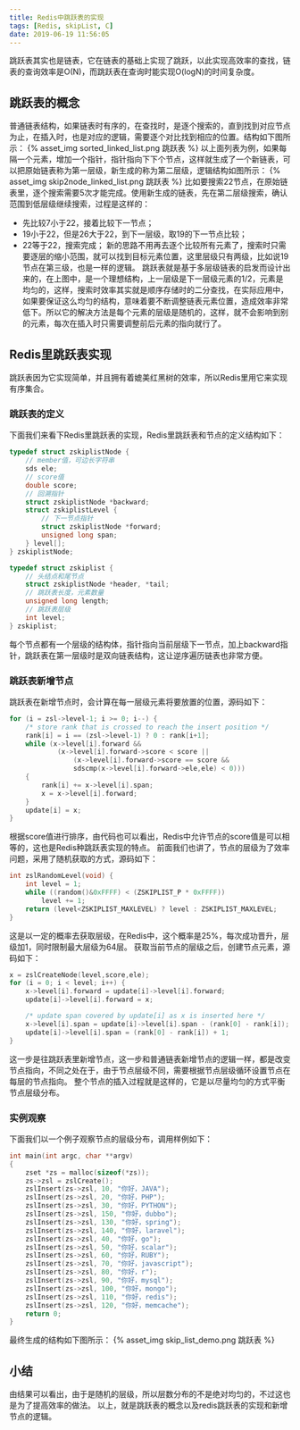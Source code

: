 ```yaml
---
title: Redis中跳跃表的实现
tags: [Redis, skipList, C]
date: 2019-06-19 11:56:05
---
```

跳跃表其实也是链表，它在链表的基础上实现了跳跃，以此实现高效率的查找，链表的查询效率是O(N)，而跳跃表在查询时能实现O(logN)的时间复杂度。
## 跳跃表的概念
普通链表结构，如果链表时有序的，在查找时，是逐个搜索的，直到找到对应节点为止，在插入时，也是对应的逻辑，需要逐个对比找到相应的位置。结构如下图所示：
{% asset_img sorted_linked_list.png 跳跃表 %}
以上面列表为例，如果每隔一个元素，增加一个指针，指针指向下下个节点，这样就生成了一个新链表，可以把原始链表称为第一层级，新生成的称为第二层级，逻辑结构如图所示：
{% asset_img skip2node_linked_list.png 跳跃表 %}
比如要搜索22节点，在原始链表里，逐个搜索需要5次才能完成。使用新生成的链表，先在第二层级搜索，确认范围到低层级继续搜索，过程是这样的：
- 先比较7小于22，接着比较下一节点；
- 19小于22，但是26大于22，到下一层级，取19的下一节点比较；
- 22等于22，搜索完成；
新的思路不用再去逐个比较所有元素了，搜索时只需要逐层的缩小范围，就可以找到目标元素位置，这里层级只有两级，比如说19节点在第三级，也是一样的逻辑。
跳跃表就是基于多层级链表的启发而设计出来的，在上图中，是一个理想结构，上一层级是下一层级元素的1/2，元素是均匀的，这样，搜索时效率其实就是顺序存储时的二分查找，在实际应用中，如果要保证这么均匀的结构，意味着要不断调整链表元素位置，造成效率非常低下。所以它的解决方法是每个元素的层级是随机的，这样，就不会影响到别的元素，每次在插入时只需要调整前后元素的指向就行了。
## Redis里跳跃表实现
跳跃表因为它实现简单，并且拥有着媲美红黑树的效率，所以Redis里用它来实现有序集合。
### 跳跃表的定义
下面我们来看下Redis里跳跃表的实现，Redis里跳跃表和节点的定义结构如下：
```c
typedef struct zskiplistNode {
    // member值，可边长字符串
    sds ele;
    // score值
    double score;
    // 回溯指针
    struct zskiplistNode *backward;
    struct zskiplistLevel {
        // 下一节点指针
        struct zskiplistNode *forward;
        unsigned long span;
    } level[];
} zskiplistNode;

typedef struct zskiplist {
    // 头结点和尾节点
    struct zskiplistNode *header, *tail;
    // 跳跃表长度，元素数量
    unsigned long length;
    // 跳跃表层级
    int level;
} zskiplist;
```
每个节点都有一个层级的结构体，指针指向当前层级下一节点，加上backward指针，跳跃表在第一层级时是双向链表结构，这让逆序遍历链表也非常方便。
### 跳跃表新增节点
跳跃表在新增节点时，会计算在每一层级元素将要放置的位置，源码如下：
```c
for (i = zsl->level-1; i >= 0; i--) {
    /* store rank that is crossed to reach the insert position */
    rank[i] = i == (zsl->level-1) ? 0 : rank[i+1];
    while (x->level[i].forward &&
            (x->level[i].forward->score < score ||
                (x->level[i].forward->score == score &&
                sdscmp(x->level[i].forward->ele,ele) < 0)))
    {
        rank[i] += x->level[i].span;
        x = x->level[i].forward;
    }
    update[i] = x;
}
```
根据score值进行排序，由代码也可以看出，Redis中允许节点的score值是可以相等的，这也是Redis种跳跃表实现的特点。
前面我们也讲了，节点的层级为了效率问题，采用了随机获取的方式，源码如下：
```c
int zslRandomLevel(void) {
    int level = 1;
    while ((random()&0xFFFF) < (ZSKIPLIST_P * 0xFFFF))
        level += 1;
    return (level<ZSKIPLIST_MAXLEVEL) ? level : ZSKIPLIST_MAXLEVEL;
}
```
这是以一定的概率去获取层级，在Redis中，这个概率是25%，每次成功晋升，层级加1，同时限制最大层级为64层。
获取当前节点的层级之后，创建节点元素，源码如下：
```c
x = zslCreateNode(level,score,ele);
for (i = 0; i < level; i++) {
    x->level[i].forward = update[i]->level[i].forward;
    update[i]->level[i].forward = x;

    /* update span covered by update[i] as x is inserted here */
    x->level[i].span = update[i]->level[i].span - (rank[0] - rank[i]);
    update[i]->level[i].span = (rank[0] - rank[i]) + 1;
}
```

这一步是往跳跃表里新增节点，这一步和普通链表新增节点的逻辑一样，都是改变节点指向，不同之处在于，由于节点层级不同，需要根据节点层级循环设置节点在每层的节点指向。
整个节点的插入过程就是这样的，它是以尽量均匀的方式平衡节点层级分布。
### 实例观察
下面我们以一个例子观察节点的层级分布，调用样例如下：
```c
int main(int argc, char **argv)
{
    zset *zs = malloc(sizeof(*zs));
    zs->zsl = zslCreate();
    zslInsert(zs->zsl, 10, "你好，JAVA");
    zslInsert(zs->zsl, 20, "你好，PHP");
    zslInsert(zs->zsl, 30, "你好，PYTHON");
    zslInsert(zs->zsl, 150, "你好，dubbo");
    zslInsert(zs->zsl, 130, "你好，spring");
    zslInsert(zs->zsl, 140, "你好，laravel");
    zslInsert(zs->zsl, 40, "你好，go");
    zslInsert(zs->zsl, 50, "你好，scalar");
    zslInsert(zs->zsl, 60, "你好，RUBY");
    zslInsert(zs->zsl, 70, "你好，javascript");
    zslInsert(zs->zsl, 80, "你好，r");
    zslInsert(zs->zsl, 90, "你好，mysql");
    zslInsert(zs->zsl, 100, "你好，mongo");
    zslInsert(zs->zsl, 110, "你好，redis");
    zslInsert(zs->zsl, 120, "你好，memcache");
    return 0;
}
```
最终生成的结构如下图所示：
{% asset_img skip_list_demo.png 跳跃表 %}
## 小结
由结果可以看出，由于是随机的层级，所以层数分布的不是绝对均匀的，不过这也是为了提高效率的做法。
以上，就是跳跃表的概念以及redis跳跃表的实现和新增节点的逻辑。
